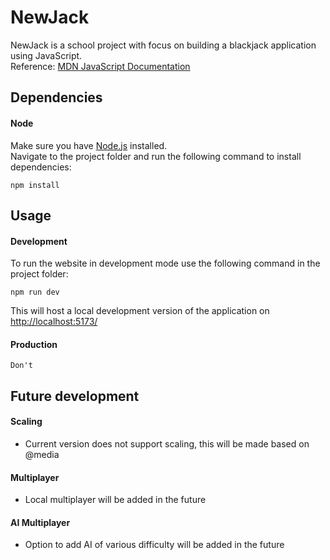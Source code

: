 # NewJack
NewJack is a school project with focus on building a blackjack application using JavaScript. <br>
Reference: [MDN JavaScript Documentation](https://developer.mozilla.org/en-US/docs/Web/JavaScript)
## Dependencies
#### Node
Make sure you have [Node.js](https://nodejs.org/en/) installed. <br>
Navigate to the project folder and run the following command to install dependencies:
```
npm install
```

## Usage
#### Development
To run the website in development mode use the following command in the project folder:
```
npm run dev
```
This will host a local development version of the application on [http://localhost:5173/](http://localhost:5173/)

#### Production
```
Don't
```

## Future development
#### Scaling
- Current version does not support scaling, this will be made based on @media
#### Multiplayer
- Local multiplayer will be added in the future
#### AI Multiplayer
- Option to add AI of various difficulty will be added in the future
